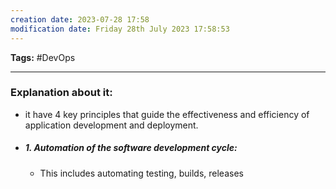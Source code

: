 ```yaml
---
creation date: 2023-07-28 17:58
modification date: Friday 28th July 2023 17:58:53
---
```


**Tags:** #DevOps 

--------------------------------------

### Explanation about it:

* it have 4 key principles that guide the effectiveness and efficiency of application development and deployment.

* ##### 1. Automation of the software development cycle:
	* This includes automating testing, builds, releases